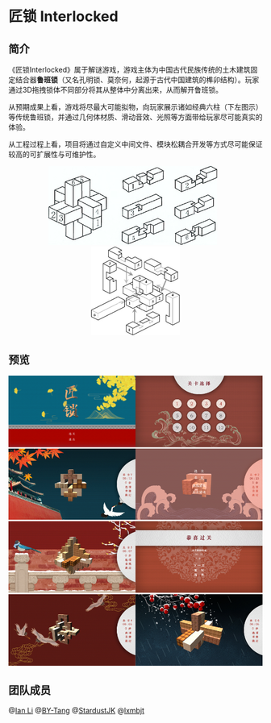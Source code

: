 # 匠锁 Interlocked 

## 简介  

《匠锁Interlocked》属于解谜游戏，游戏主体为中国古代民族传统的土木建筑固定结合器**鲁班锁**（又名孔明锁、莫奈何，起源于古代中国建筑的榫卯结构）。玩家通过3D拖拽锁体不同部分将其从整体中分离出来，从而解开鲁班锁。

​	从预期成果上看，游戏将尽最大可能拟物，向玩家展示诸如经典六柱（下左图示）等传统鲁班锁，并通过几何体材质、滑动音效、光照等方面带给玩家尽可能真实的体验。

​	从工程过程上看，项目将通过自定义中间文件、模块松耦合开发等方式尽可能保证较高的可扩展性与可维护性。

<center>
  <img src="img/1.png" alt="鲁班锁图解线稿1" style="zoom: 67%;" /> &nbsp;&nbsp;<img src="img/2.png" alt="鲁班锁图解线稿2" style="zoom: 50%;" />
</center>



## 预览  
<center>
<img src="img/3.png" alt="1" style="width:50%;" /><img src="img/4.png" alt="1" style="width:50%" />
<img src="img/11.png" alt="1" style="width:50%;" /><img src="img/6.png" alt="1" style="width:50%;" />
<img src="img/7.png" alt="1" style="width:50%;" /><img src="img/8.png" alt="1" style="width:50%;" />
<img src="img/9.png" alt="1" style="width:50%;" /><img src="img/10.png" alt="1" style="width:50%;" />
</center>



## 团队成员 

@[Ian Li](https://github.com/IanLi1999) 
@[BY-Tang](https://github.com/BYTang314) 
@[StardustJK](https://github.com/StardustJK) 
@[lxmbjt](https://github.com/lxmbjt) 